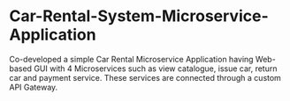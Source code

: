 # Car-Rental-System-Microservice-Application
Co-developed a simple Car Rental Microservice Application having Web-based GUI with 4 Microservices such as view catalogue, issue car, return car and payment service. These services are connected through a custom API Gateway.
